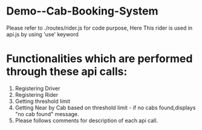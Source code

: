 # Demo--Cab-Booking-System

Please refer to ./routes/rider.js for code purpose,
Here This rider is used in api.js by using 'use' keyword

# Functionalities which are performed through these api calls:
1. Registering Driver
2. Registering Rider
3. Getting threshold limit
4. Getting Near by Cab based on threshold limit - if no cabs found,displays "no cab found" message.
5. Please follows comments for description of each api call.
